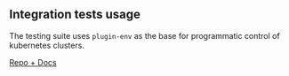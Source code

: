 ## Integration tests usage

The testing suite uses `plugin-env` as the base for programmatic control of kubernetes clusters.

[Repo + Docs](https://github.com/goplugin/plugin-env)
